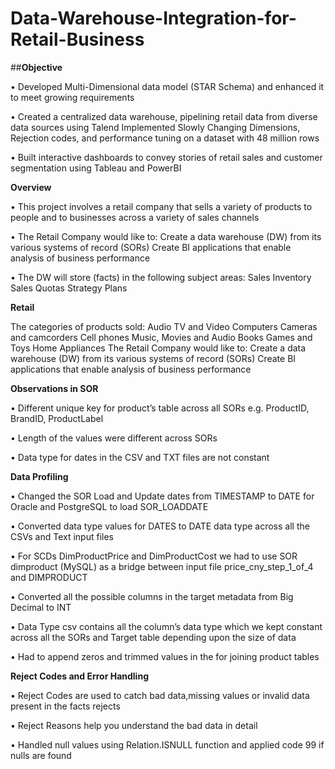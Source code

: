 # Data-Warehouse-Integration-for-Retail-Business

##**Objective**


• Developed Multi-Dimensional data model (STAR Schema) and enhanced it to meet growing requirements

• Created a centralized data warehouse, pipelining retail data from diverse data sources using Talend Implemented Slowly Changing Dimensions, Rejection codes, and performance tuning on a dataset with 48 million rows

• Built interactive dashboards to convey stories of retail sales and customer segmentation using Tableau and PowerBI


**Overview**


• This project involves a retail company that sells a variety of products to people and to businesses across a variety of sales channels


• The Retail Company would like to: Create a data warehouse (DW) from its various systems of record (SORs) Create BI applications that enable analysis of business performance

• The DW will store (facts) in the following subject areas: Sales Inventory Sales Quotas Strategy Plans



**Retail**

The categories of products sold: Audio TV and Video Computers Cameras and camcorders Cell phones Music, Movies and Audio Books Games and Toys Home Appliances The Retail Company would like to: Create a data warehouse (DW) from its various systems of record (SORs) Create BI applications that enable analysis of business performance

**Observations in SOR**

• Different unique key for product’s table across all SORs e.g. ProductID, BrandID, ProductLabel

• Length of the values were different across SORs

• Data type for dates in the CSV and TXT files are not constant



**Data Profiling**

• Changed the SOR Load and Update dates from TIMESTAMP to DATE for Oracle and PostgreSQL to load SOR_LOADDATE

• Converted data type values for DATES to DATE data type across all the CSVs and Text input files

• For SCDs DimProductPrice and DimProductCost we had to use SOR dimproduct (MySQL) as a bridge between input file price_cny_step_1_of_4 and DIMPRODUCT

• Converted all the possible columns in the target metadata from Big Decimal to INT

• Data Type csv contains all the column’s data type which we kept constant across all the SORs and Target table depending upon the size of data

• Had to append zeros and trimmed values in the for joining product tables


**Reject Codes and Error Handling**

• Reject Codes are used to catch bad data,missing values or invalid data present in the facts rejects

• Reject Reasons help you understand the bad data in detail

• Handled null values using Relation.ISNULL function and applied code 99 if nulls are found
